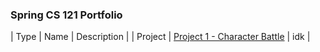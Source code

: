 <h3 align="left"> Spring CS 121 Portfolio </h3>

| Type | Name | Description |
| Project | [Project 1 - Character Battle](https://github.com/GPaulson95/CS-121/tree/7f288614b240acc7f841b077b2ad6e8f7ff31150/Project1/src) | idk |

